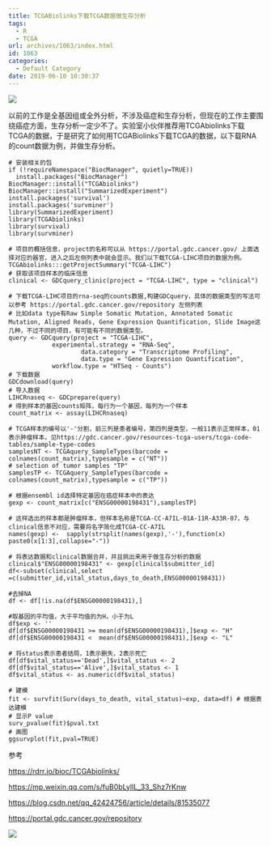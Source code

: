 ```yaml
---
title: TCGABiolinks下载TCGA数据做生存分析
tags:
  - R
  - TCGA
url: archives/1063/index.html
id: 1063
categories:
  - Default Category
date: 2019-06-10 10:30:37
---
```


![](/wp/f4w/2020/2019-06-09-TCGABiolinks-Rplot.png)

以前的工作是全基因组或全外分析，不涉及癌症和生存分析，但现在的工作主要围绕癌症方面，生存分析一定少不了。实验室小伙伴推荐用TCGAbiolinks下载TCGA的数据，于是研究了如何用TCGABiolinks下载TCGA的数据，以下载RNA的count数据为例，并做生存分析。
```
# 安装相关的包
if (!requireNamespace("BiocManager", quietly=TRUE))   
  install.packages("BiocManager")
BiocManager::install("TCGAbiolinks")
BiocManager::install("SummarizedExperiment")
install.packages('survival')
install.packages('survminer')
library(SummarizedExperiment)
library(TCGAbiolinks)
library(survival)
library(survminer)

# 项目的概括信息，project的名称可以从 https://portal.gdc.cancer.gov/ 上面选择对应的器官，进入之后左侧列表中就会显示。我们以下载TCGA-LIHC项目的数据为例。
TCGAbiolinks:::getProjectSummary("TCGA-LIHC") 
# 获取该项目样本的临床信息
clinical <- GDCquery_clinic(project = "TCGA-LIHC", type = "clinical")

# 下载TCGA-LIHC项目的rna-seq的counts数据,构建GDCquery，具体的数据类型的写法可以参考 https://portal.gdc.cancer.gov/repository 左侧列表
# 比如data type有Raw Simple Somatic Mutation, Annotated Somatic Mutation, Aligned Reads, Gene Expression Quantification, Slide Image这几种，不过不同的项目，有可能有不同的数据类型。
query <- GDCquery(project = "TCGA-LIHC", 
		    experimental.strategy = "RNA-Seq",
                    data.category = "Transcriptome Profiling", 
                    data.type = "Gene Expression Quantification",
		    workflow.type = "HTSeq - Counts")
# 下载数据
GDCdownload(query)
# 导入数据
LIHCRnaseq <- GDCprepare(query)
# 得到样本的基因counts矩阵，每行为一个基因，每列为一个样本
count_matrix <- assay(LIHCRnaseq)

# TCGA样本的编号以'-'分割，前三列是患者编号，第四列是类型，一般11表示正常样本，01表示肿瘤样本，见https://gdc.cancer.gov/resources-tcga-users/tcga-code-tables/sample-type-codes
samplesNT <- TCGAquery_SampleTypes(barcode = colnames(count_matrix),typesample = c("NT"))
# selection of tumor samples "TP"
samplesTP <- TCGAquery_SampleTypes(barcode = colnames(count_matrix),typesample = c("TP"))

# 根据ensembl id选择特定基因在癌症样本中的表达
gexp <- count_matrix[c("ENSG00000198431"),samplesTP]

# 这样选出的样本都是肿瘤样本，但样本名称是TCGA-CC-A7IL-01A-11R-A33R-07，与clinical信息不对应，需要将名字简化成TCGA-CC-A7IL
names(gexp) <-  sapply(strsplit(names(gexp),'-'),function(x) paste0(x[1:3],collapse="-"))

# 将表达数据和clinical数据合并，并且挑出来用于做生存分析的数据
clinical$"ENSG00000198431" <- gexp[clinical$submitter_id]
df<-subset(clinical,select =c(submitter_id,vital_status,days_to_death,ENSG00000198431))

#去掉NA
df <- df[!is.na(df$ENSG00000198431),]

#取基因的平均值，大于平均值的为H，小于为L
df$exp <- ''
df[df$ENSG00000198431 >= mean(df$ENSG00000198431),]$exp <- "H"
df[df$ENSG00000198431 <  mean(df$ENSG00000198431),]$exp <- "L"

# 将status表示患者结局，1表示删失，2表示死亡
df[df$vital_status=='Dead',]$vital_status <- 2
df[df$vital_status=='Alive',]$vital_status <- 1
df$vital_status <- as.numeric(df$vital_status)

# 建模
fit <- survfit(Surv(days_to_death, vital_status)~exp, data=df) # 根据表达建模
# 显示P value
surv_pvalue(fit)$pval.txt 
# 画图
ggsurvplot(fit,pval=TRUE)
```

<!--more-->

参考

https://rdrr.io/bioc/TCGAbiolinks/

https://mp.weixin.qq.com/s/fuB0bLyllL_33_Shz7rKnw

https://blog.csdn.net/qq_42424756/article/details/81535077

https://portal.gdc.cancer.gov/repository

![](2019-06-09-TCGABiolinks-datatype.png)